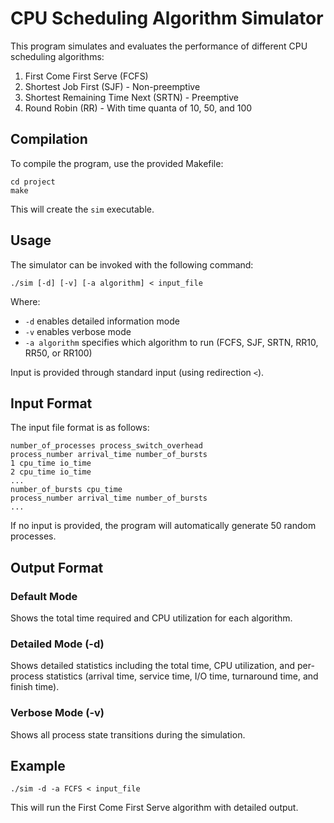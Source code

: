# CPU Scheduling Algorithm Simulator

This program simulates and evaluates the performance of different CPU scheduling algorithms:

1. First Come First Serve (FCFS)
2. Shortest Job First (SJF) - Non-preemptive
3. Shortest Remaining Time Next (SRTN) - Preemptive 
4. Round Robin (RR) - With time quanta of 10, 50, and 100

## Compilation

To compile the program, use the provided Makefile:

```
cd project
make
```

This will create the `sim` executable.

## Usage

The simulator can be invoked with the following command:

```
./sim [-d] [-v] [-a algorithm] < input_file
```

Where:
- `-d` enables detailed information mode
- `-v` enables verbose mode
- `-a algorithm` specifies which algorithm to run (FCFS, SJF, SRTN, RR10, RR50, or RR100)

Input is provided through standard input (using redirection `<`).

## Input Format

The input file format is as follows:

```
number_of_processes process_switch_overhead
process_number arrival_time number_of_bursts
1 cpu_time io_time
2 cpu_time io_time
...
number_of_bursts cpu_time
process_number arrival_time number_of_bursts
...
```

If no input is provided, the program will automatically generate 50 random processes.

## Output Format

### Default Mode
Shows the total time required and CPU utilization for each algorithm.

### Detailed Mode (-d)
Shows detailed statistics including the total time, CPU utilization, and per-process statistics (arrival time, service time, I/O time, turnaround time, and finish time).

### Verbose Mode (-v)
Shows all process state transitions during the simulation.

## Example

```
./sim -d -a FCFS < input_file
```

This will run the First Come First Serve algorithm with detailed output.